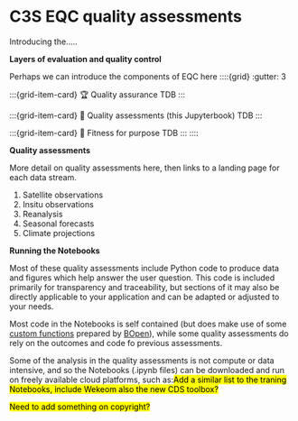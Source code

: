 # C3S EQC quality assessments

Introducing the.....

**Layers of evaluation and quality control**

Perhaps we can introduce the components of EQC here
::::{grid}
:gutter: 3

:::{grid-item-card} 🏆 Quality assurance
TDB
:::

:::{grid-item-card} 🧭 Quality assessments (this Jupyterbook)
TDB
:::

:::{grid-item-card} 🤲 Fitness for purpose
TDB
:::
::::

**Quality assessments**

More detail on quality assessments here, then links to a landing page for each data stream.

1. Satellite observations
2. Insitu observations
3. Reanalysis
4. Seasonal forecasts
5. Climate projections

**Running the Notebooks**

Most of these quality assessments include Python code to produce data and figures which help answer the user question. This code is included primarily for transparency and traceability, but sections of it may also be directly applicable to your application and can be adapted or adjusted to your needs.

Most code in the Notebooks is self contained (but does make use of some [custom functions](https://github.com/bopen/c3s-eqc-automatic-quality-control/tree/main/c3s_eqc_automatic_quality_control) prepared by [BOpen](https://www.bopen.eu/)), while some quality assessments do rely on the outcomes and code fo previous assessments.

Some of the analysis in the quality assessments is not compute or data intensive, and so the Notebooks (.ipynb files) can be downloaded and run on freely available cloud platforms, such as:<mark>Add a similar list to the traning Notebooks, include Wekeom also the new CDS toolbox?</mark>

<mark>Need to add something on copyright?</mark>
